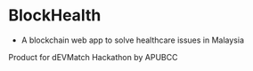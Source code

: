 # BlockHealth
- A blockchain web app to solve healthcare issues in Malaysia
  
Product for dEVMatch Hackathon by APUBCC
